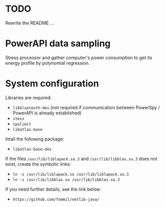 # TODO
Rewrite the README ...

# PowerAPI data sampling

Stress processor and gather computer's power consumption to get its energy profile by polynomial regression.

# System configuration

Libraries are required:
* `libbluetooth-dev` (not required if communication between PowerSpy / PowerAPI is already established)
* `stess`
* `cpulimit`
* `libatlas-base`

Intall the following package:
* `libatlas-base-dev`

If the files `/usr/lib/liblapack.so.3` and `/usr/lib/libblas.so.3` does not exist, create the symbolic links:
* `ln -s /usr/lib/liblapack.so /usr/lib/liblapack.so.3`
* `ln -s /usr/lib/libblas.so /usr/lib/libblas.so.3`

If you need further details, see the link below:
* `https://github.com/fommil/netlib-java/`